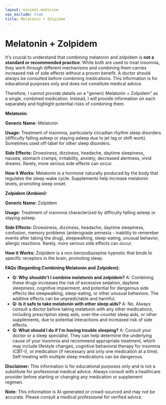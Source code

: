```yaml
---
layout: minimal-medicine
nav_exclude: true
title: Melatonin + Zolpidem
---
```


# Melatonin + Zolpidem

It's crucial to understand that combining melatonin and zolpidem is **not a standard or recommended practice**.  While both are used to treat insomnia, they work through different mechanisms and combining them carries increased risk of side effects without a proven benefit.  A doctor should always be consulted before combining medications.  This information is for educational purposes only and does not constitute medical advice.

Therefore, I cannot provide details on a "generic Melatonin + Zolpidem" as a single, combined medication.  Instead, I will provide information on each separately and highlight potential risks of combining them.


**Melatonin:**

**Generic Name:** Melatonin

**Usage:**  Treatment of insomnia, particularly circadian rhythm sleep disorders (difficulty falling asleep or staying asleep due to jet lag or shift work).  Sometimes used off-label for other sleep disorders.

**Side Effects:**  Drowsiness, dizziness, headache, daytime sleepiness, nausea, stomach cramps, irritability, anxiety, decreased alertness, vivid dreams.  Rarely, more serious side effects can occur.

**How it Works:** Melatonin is a hormone naturally produced by the body that regulates the sleep-wake cycle.  Supplements help increase melatonin levels, promoting sleep onset.


**Zolpidem (Ambien):**

**Generic Name:** Zolpidem

**Usage:**  Treatment of insomnia characterized by difficulty falling asleep or staying asleep.

**Side Effects:**  Drowsiness, dizziness, headache, daytime sleepiness, confusion, memory problems (anterograde amnesia - inability to remember events after taking the drug), sleepwalking, sleep-eating, unusual behavior, allergic reactions.  Rarely, more serious side effects can occur.

**How it Works:** Zolpidem is a non-benzodiazepine hypnotic that binds to specific receptors in the brain, promoting sleep.


**FAQs (Regarding Combining Melatonin and Zolpidem):**

* **Q: Why shouldn't I combine melatonin and zolpidem?**  A: Combining these drugs increases the risk of excessive sedation, daytime sleepiness, cognitive impairment, and potential for dangerous side effects like sleepwalking, sleep-eating, or other unusual behaviors.  The additive effects can be unpredictable and harmful.
* **Q: Is it safe to take melatonin with other sleep aids?** A:  No.  Always consult a doctor before taking melatonin with any other medications, including prescription sleep aids, over-the-counter sleep aids, or other supplements, due to potential interactions and increased risk of side effects.
* **Q: What should I do if I'm having trouble sleeping?** A: Consult your doctor or a sleep specialist. They can help determine the underlying cause of your insomnia and recommend appropriate treatment, which may include lifestyle changes, cognitive behavioral therapy for insomnia (CBT-I), or medication (if necessary and only one medication at a time).  Self-treating with multiple sleep medications can be dangerous.


**Disclaimer:** This information is for educational purposes only and is not a substitute for professional medical advice.  Always consult with a healthcare provider before starting or changing any medication or supplement regimen.


**Note:** This information is AI-generated or crowd-sourced and may not be accurate. Please consult a medical professional for verified advice.